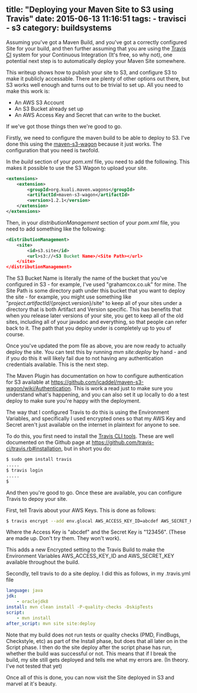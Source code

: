 title: "Deploying your Maven Site to S3 using Travis"
date: 2015-06-13 11:16:51
tags:
    - travisci
    - s3
category: buildsystems
---
Assuming you've got a Maven Build, and you've got a correctly configured Site for your build, and then further assuming that you are using the [Travis CI](https://travis-ci.org/) system for your Continuous Integration (It's free, so why not), one potential next step is to automatically deploy your Maven Site somewhere.

<!-- more -->
This writeup shows how to publish your site to S3, and configure S3 to make it publicly accessable. There are plenty of other options out there, but S3 works well enough and turns out to be trivial to set up. All you need to make this work is:

* An AWS S3 Account
* An S3 Bucket already set up
* An AWS Access Key and Secret that can write to the bucket.

If we've got those things then we're good to go.

Firstly, we need to configure the maven build to be able to deploy to S3. I've done this using the [maven-s3-wagon](https://github.com/jcaddel/maven-s3-wagon) because it just works. The configuration that you need is twofold.

In the *build* section of your *pom.xml* file, you need to add the following. This makes it possible to use the S3 Wagon to upload your site.
```xml
<extensions>
    <extension>
        <groupId>org.kuali.maven.wagons</groupId>
        <artifactId>maven-s3-wagon</artifactId>
        <version>1.2.1</version>
    </extension>
</extensions>
```

Then, in your *distributionManagement* section of your *pom.xml* file, you need to add something like the following:
```xml
<distributionManagement>
    <site>
        <id>s3.site</id>
        <url>s3://<S3 Bucket Name>/<Site Path></url>
    </site>
</distributionManagement>
```

The S3 Bucket Name is literally the name of the bucket that you've configured in S3 - for example, I've used "grahamcox.co.uk" for mine. The Site Path is some directory path under this bucket that you want to deploy the site - for example, you might use something like "${project.artifactId}/${project.version}/site" to keep all of your sites under a directory that is both Artifact and Version specific. This has benefits that when you release later versions of your site, you get to keep all of the old sites, including all of your javadoc and everything, so that people can refer back to it. The path that you deploy under is completely up to you of course.

Once you've updated the pom file as above, you are now ready to actually deploy the site. You can test this by running *mvn site:deploy* by hand - and if you do this it will likely fail due to not having any authentication credentials available. This is the next step.

The Maven Plugin has documentation on how to configure authentication for S3 available at https://github.com/jcaddel/maven-s3-wagon/wiki/Authentication. This is work a read just to make sure you understand what's happening, and you can also set it up locally to do a test deploy to make sure you're happy with the deployment.

The way that I configured Travis to do this is using the Environment Variables, and specifically I used encrypted ones so that my AWS Key and Secret aren't just available on the internet in plaintext for anyone to see.

To do this, you first need to install the [Travis CLI tools](https://github.com/travis-ci/travis.rb). These are well documented on the Github page at https://github.com/travis-ci/travis.rb#installation, but in short you do:
```bash
$ sudo gem install travis
.....
$ travis login
.....
$
```

And then you're good to go. Once these are available, you can configure Travis to depoy your site.

First, tell Travis about your AWS Keys. This is done as follows:
```bash
$ travis encrypt --add env.glocal AWS_ACCESS_KEY_ID=abcdef AWS_SECRET_KEY=123456
```

Where the Access Key is "abcdef" and the Secret Key is "123456". (These are made up. Don't try them. They won't work).

This adds a new Encrypted setting to the Travis Build to make the Environment Variables AWS_ACCESS_KEY_ID and AWS_SECRET_KEY available throughout the build.

Secondly, tell travis to do a site deploy. I did this as follows, in my .travis.yml file
```yaml
language: java
jdk:
    - oraclejdk8
install: mvn clean install -P-quality-checks -DskipTests
script:
    - mvn install
after_script: mvn site site:deploy
```

Note that my build does not run tests or quality checks (PMD, FindBugs, Checkstyle, etc) as part of the Install phase, but does that all later on in the Script phase. I then do the site deploy after the script phase has run, whether the build was successful or not. This means that if I break the build, my site still gets deployed and tells me what my errors are. (In theory. I've not tested that yet)

Once all of this is done, you can now visit the Site deployed in S3 and marvel at it's beauty.
